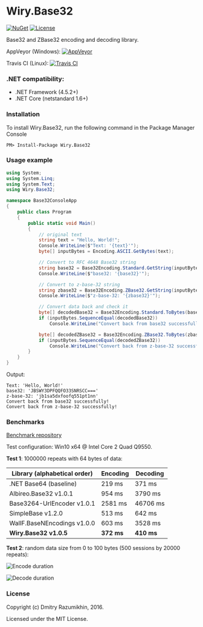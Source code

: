 # Wiry.Base32

[![NuGet](https://img.shields.io/nuget/v/Wiry.Base32.svg)]() [![License](https://img.shields.io/github/license/wiry-net/base32.svg)](https://github.com/wiry-net/Base32)

Base32 and ZBase32 encoding and decoding library.

AppVeyor (Windows): [![AppVeyor](https://ci.appveyor.com/api/projects/status/o4vfx9fx35vfmh37?svg=true)](https://ci.appveyor.com/project/dmitry-ra/base32)

Travis CI (Linux): [![Travis CI](https://travis-ci.org/wiry-net/Base32.svg?branch=master)](https://travis-ci.org/wiry-net/Base32)

### .NET compatibility:
- .NET Framework (4.5.2+)
- .NET Core (netstandard 1.6+)

### Installation

To install Wiry.Base32, run the following command in the Package Manager Console
```
PM> Install-Package Wiry.Base32
```

### Usage example

```csharp
using System;
using System.Linq;
using System.Text;
using Wiry.Base32;

namespace Base32ConsoleApp
{
    public class Program
    {
        public static void Main()
        {
            // original text
            string text = "Hello, World!";
            Console.WriteLine($"Text: '{text}'");
            byte[] inputBytes = Encoding.ASCII.GetBytes(text);

            // Convert to RFC 4648 Base32 string
            string base32 = Base32Encoding.Standard.GetString(inputBytes);
            Console.WriteLine($"base32: '{base32}'");

            // Convert to z-base-32 string
            string zbase32 = Base32Encoding.ZBase32.GetString(inputBytes);
            Console.WriteLine($"z-base-32: '{zbase32}'");

            // Convert data back and check it
            byte[] decodedBase32 = Base32Encoding.Standard.ToBytes(base32);
            if (inputBytes.SequenceEqual(decodedBase32))
                Console.WriteLine("Convert back from base32 successfully!");

            byte[] decodedZBase32 = Base32Encoding.ZBase32.ToBytes(zbase32);
            if (inputBytes.SequenceEqual(decodedZBase32))
                Console.WriteLine("Convert back from z-base-32 successfully!");
        }
    }
}
```
Output:
```
Text: 'Hello, World!'
base32: 'JBSWY3DPFQQFO33SNRSCC==='
z-base-32: 'jb1sa5dxfoofq551pt1nn'
Convert back from base32 successfully!
Convert back from z-base-32 successfully!
```
### Benchmarks

[Benchmark repository](https://github.com/dmitry-ra/benchmarks/tree/master/comparative/Base32Encoding)

Test configuration: Win10 x64 @ Intel Core 2 Quad Q9550.

**Test 1**: 1000000 repeats with 64 bytes of data:

|  Library (alphabetical order) | Encoding | Decoding   |
|  ---------------------------- | -------- | --------   |
|  .NET Base64 (baseline)       |  219 ms  |  371 ms    |
|  Albireo.Base32 v1.0.1        |  954 ms  |  3790 ms   |
|  Base3264-UrlEncoder v1.0.1   |  2581 ms |  46706 ms  |
|  SimpleBase v1.2.0            |  513 ms  |  642 ms    |
|  WallF.BaseNEncodings v1.0.0  |  603 ms  |  3528 ms   |
|**Wiry.Base32 v1.0.5**         |**372 ms**|**410 ms**  |

**Test 2**: random data size from 0 to 100 bytes (500 sessions by 20000 repeats):

![Encode duration](https://raw.githubusercontent.com/dmitry-ra/benchmarks/master/comparative/Base32Encoding/Base32BenchmarkNet452/results/encode-duration-chart-920x515.png)

![Decode duration](https://raw.githubusercontent.com/dmitry-ra/benchmarks/master/comparative/Base32Encoding/Base32BenchmarkNet452/results/decode-duration-chart-920x515.png)

### License
Copyright (c) Dmitry Razumikhin, 2016.

Licensed under the MIT License.

